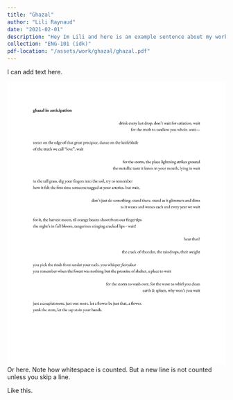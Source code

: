 ```yaml
---
title: "Ghazal"
author: "Lili Raynaud"
date: "2021-02-01"
description: "Hey Im Lili and here is an example sentence about my work!"
collection: "ENG-101 (idk)"
pdf-location: "/assets/work/ghazal/ghazal.pdf"
---
```

I can add text here.

<img src="/assets/work/ghazal/ghazal.webp" class="vertical-image">
Or here.
Note how whitespace is counted. But a new line is not counted unless you skip a line.

Like this.